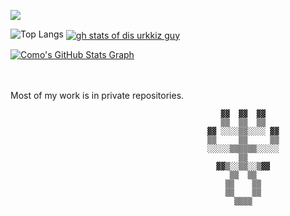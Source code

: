 ![](https://komarev.com/ghpvc/?username=urkkiz225&color=green&label=Chickens+dropped+by)

![Top Langs](https://github-readme-stats.vercel.app/api/top-langs/?username=urkkiz225&layout=compact&size_weight=0.5&hide=ShaderLab&theme=prussian)
<a href="https://github.com/urkkiz225/urkkiz225">
  <img align="center" src="https://github-readme-stats.vercel.app/api?username=urkkiz225&count_private=true&show_icons=true&theme=radical&hide_border=true&custom_title=gh%20stats%20of%20dis%20urkkiz%bz" alt="gh stats of dis urkkiz guy" />
</a>

<a href="https://github.com/urkkiz225/urkkiz225">
  <img align="center" src="https://github-profile-summary-cards.vercel.app/api/cards/profile-details?username=urkkiz225&theme=radical&hide_border=true)](https://github.com/urkkiz225" alt="Como's GitHub Stats Graph"/>
</a>

<br></br>
Most of my work is in private repositories.

                                                   ▓▓  ▓▓  ▓▓
                                                   ▒▒  ▒▒  ▒▒
                                                ▓▓ ░░░░▒▒░░░░ ▓▓
                                                ▒▒     ▒▒     ▒▒
                                                ░░░░░▒▒▒▒▒▒░░░░░
                                                       ▒▒
                                                  ▓▓▒░░▒▒░░▒▓▓
                                                     ▒▒  ▒▒
                                                    ▒▒    ▒▒
                                                    ▒▒    ▒▒
                                                      ▒▒▒▒
